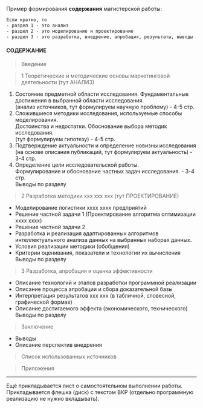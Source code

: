 Пример формирования **содержания** магистерской работы:  

```txt
Если кратко, то 
- раздел 1 - это анализ  
- раздел 2 - это моделирование и проектирование  
- раздел 3 - это разработка, внедрение, апробация, результаты, выводы  
```

#### СОДЕРЖАНИЕ

> Введение

> 1 Теоретические и методические основы маркетинговой деятельности (тут АНАЛИЗ)

1. Состояние предметной области исследования. 
   Фундаментальные достижения в выбранной области исследования.   
   (анализ источников, тут формулируем научную проблему) - 4-5 стр.  
2. Сложившиеся методики исследования, используемые способы моделирования.  
   Достоинства и недостатки. Обоснование выбора методик исследования.  
   (тут формулируем гипотезу) - 4-5 стр.  
3. Подтверждение актуальности и определение новизны исследования 
   (на основе описания публикаций, тут формулируем актуальность) - 3-4 стр.  
4. Определение цели исследовательской работы.  
   Формулирование и обоснование частных задач исследования. - 3-4 стр.  
   Выводы по разделу

> 2 Разработка методики ххх ххх ххх (тут ПРОЕКТИРОВАНИЕ) 

- Моделирование логистики хххх хххх предприятий
- Решение частной задачи 1 (Проектирование алгоритма оптимизации хххх хххх)
- Решение частной задачи 2
- Разработка и реализация адаптированных алгоритмов интеллектуального анализа данных на выбранных наборах данных.
- Условия реализации методики (обобщения)
- Критерии оценивания, показатели и технологии их вычисления
   Выводы по разделу
   
> 3 Разработка, апробация и оценка эффективности

- Описание технологий и этапов разработки программной реализации 
- Описание процесса апробации и сбора доказательной базы
- Интерпретация результатов xxx xxx (в табличной, словесной, графической формах)
- Описание достигаемого эффекта (экономического, технического)
   Выводы по разделу
   
> Заключение
- Выводы
- Описание перспектив внедрения

> Список использованных источников

> Приложения

---  

Ещё прикладывается лист о самостоятельном выполнении работы.  
Прикладывается флешка (диск) с текстом ВКР (отдельно программную реализацию не нужно вкладывать).  
  
